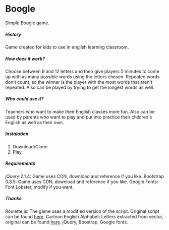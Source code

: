 # Boogle
Simple Boogle game.
##### History
Game created for kids to use in english learning classroom.
##### How does it work?
Choose between 9 and 12 letters and then give players 5 minutes to come up with as many possible words using the letters chosen. Repeated words don't count, so the winner is the player with the most words that aren't repeated. Also can be played by trying to get the longest words as well.
##### Who could use it?
Teachers who want to make their English classes more fun. Also can be used by parents who want to play and put into practice their children's English as well as their own.
##### Instalation
1. Download/Clone.
2. Play.

##### Requirements
jQuery 2.1.4: Game uses CDN, download and reference if you like.
Bootstrap 3.3.5: Game uses CDN, download and reference if you like.
Google Fonts: Font Lobster, modify if you want.
##### Thanks
Roulette.js: The game uses a modified version of the script. Original script can be found [here](http://www.jqueryscript.net/animation/Fancy-jQuery-Plugin-For-Roulette-Image-roulette-js.html).
Cartoon English Alphabet: Letters extracted from vector, original can be found [here](http://7428.net/2013/07/cartoon-english-alphabet.html).
jQuery, Boostrap, Google fonts.